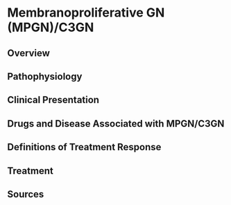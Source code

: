 # **Membranoproliferative GN (MPGN)/C3GN**
## **Overview**
## **Pathophysiology**
## **Clinical Presentation**
## **Drugs and Disease Associated with MPGN/C3GN**
## **Definitions of Treatment Response**
## **Treatment**
## **Sources**
